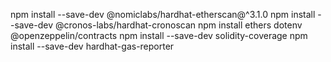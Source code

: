 npm install --save-dev @nomiclabs/hardhat-etherscan@^3.1.0
npm install --save-dev @cronos-labs/hardhat-cronoscan
npm install ethers dotenv @openzeppelin/contracts
npm install --save-dev solidity-coverage
npm install --save-dev hardhat-gas-reporter